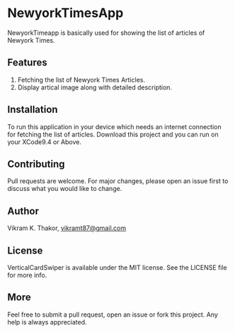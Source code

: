 # NewyorkTimesApp

NewyorkTimeapp is basically used for showing the list of articles of Newyork Times.

## Features
1) Fetching the list of Newyork Times Articles.
2) Display artical image along with detailed description.




## Installation
To run this application in your device which needs an internet connection for fetching the list of articles. Download this project and you can run on your XCode9.4 or Above.



## Contributing
Pull requests are welcome. For major changes, please open an issue first to discuss what you would like to change.



## Author
Vikram K. Thakor, vikramt87@gmail.com



## License
VerticalCardSwiper is available under the MIT license. See the LICENSE file for more info.



## More
Feel free to submit a pull request, open an issue or fork this project. Any help is always appreciated.
